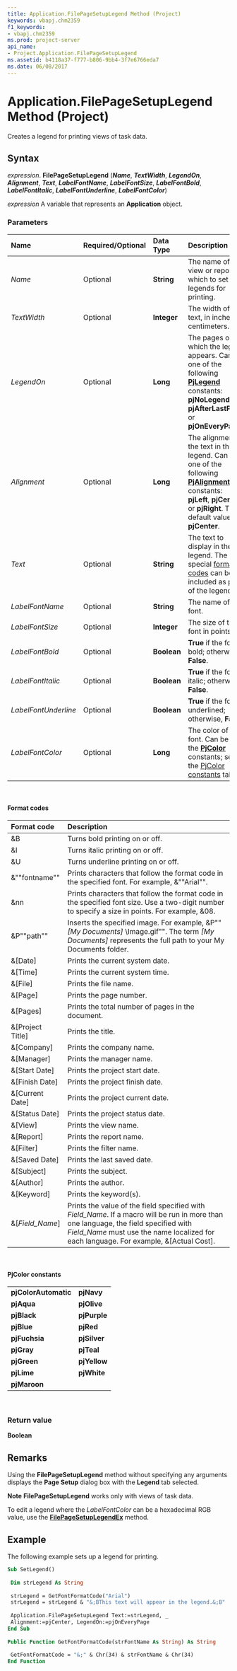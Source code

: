 ```yaml
---
title: Application.FilePageSetupLegend Method (Project)
keywords: vbapj.chm2359
f1_keywords:
- vbapj.chm2359
ms.prod: project-server
api_name:
- Project.Application.FilePageSetupLegend
ms.assetid: b4118a37-f777-b806-9bb4-3f7e6766eda7
ms.date: 06/08/2017
---
```



# Application.FilePageSetupLegend Method (Project)

Creates a legend for printing views of task data.


## Syntax

_expression_. **FilePageSetupLegend** (**_Name_**, **_TextWidth_**, **_LegendOn_**, **_Alignment_**, **_Text_**, **_LabelFontName_**, **_LabelFontSize_**, **_LabelFontBold_**, **_LabelFontItalic_**, **_LabelFontUnderline_**, **_LabelFontColor_**)

_expression_ A variable that represents an **Application** object.


### Parameters

|**Name**|**Required/Optional**|**Data Type**|**Description**|
|:-----|:-----|:-----|:-----|
| _Name_|Optional|**String**|The name of the view or report for which to set up legends for printing.|
| _TextWidth_|Optional|**Integer**|The width of the text, in inches or centimeters.|
| _LegendOn_|Optional|**Long**|The pages on which the legend appears. Can be one of the following **[PjLegend](pjlegend-enumeration-project.md)** constants: **pjNoLegend**, **pjAfterLastPage**, or **pjOnEveryPage**.|
| _Alignment_|Optional|**Long**|The alignment of the text in the legend. Can be one of the following **[PjAlignment](pjalignment-enumeration-project.md)** constants: **pjLeft**, **pjCenter**, or **pjRight**. The default value is **pjCenter**.|
| _Text_|Optional|**String**|The text to display in the legend. The special [format codes](#format-codes) can be included as part of the legend.| 
| _LabelFontName_|Optional|**String**|The name of the font.|
| _LabelFontSize_|Optional|**Integer**|The size of the font in points.|
| _LabelFontBold_|Optional|**Boolean**|**True** if the font is bold; otherwise, **False**.|
| _LabelFontItalic_|Optional|**Boolean**|**True** if the font is italic; otherwise, **False**.|
| _LabelFontUnderline_|Optional|**Boolean**|**True** if the font is underlined; otherwise, **False**.|
| _LabelFontColor_|Optional|**Long**|The color of the font. Can be one the **[PjColor](pjcolor-enumeration-project.md)** constants; see the [PjColor constants](#pjcolor-constants) table.|

<br/>

#### Format codes

|**Format code**|**Description**|
|:-----|:-----|
|&B|Turns bold printing on or off.|
|&I|Turns italic printing on or off.|
|&U|Turns underline printing on or off.|
|&""fontname""|Prints characters that follow the format code in the specified font. For example, &""Arial"".|
|&nn|Prints characters that follow the format code in the specified font size. Use a two-digit number to specify a size in points. For example, &08.|
|&P""path""|Inserts the specified image. For example, &P"" _[My Documents]_ \Image.gif"". The term _[My Documents]_ represents the full path to your My Documents folder.|
|&[Date]|Prints the current system date.|
|&[Time]|Prints the current system time.|
|&[File]|Prints the file name.|
|&[Page]|Prints the page number.|
|&[Pages]|Prints the total number of pages in the document.|
|&[Project Title]|Prints the title.|
|&[Company]|Prints the company name.|
|&[Manager]|Prints the manager name.|
|&[Start Date]|Prints the project start date.|
|&[Finish Date]|Prints the project finish date.|
|&[Current Date]|Prints the project current date.|
|&[Status Date]|Prints the project status date.|
|&[View]|Prints the view name.|
|&[Report]|Prints the report name.|
|&[Filter]|Prints the filter name.|
|&[Saved Date]|Prints the last saved date.|
|&[Subject]|Prints the subject.|
|&[Author]|Prints the author.|
|&[Keyword]|Prints the keyword(s).|
|&[_Field_Name_]|Prints the value of the field specified with _Field_Name_. If a macro will be run in more than one language, the field specified with _Field_Name_ must use the name localized for each language. For example, &[Actual Cost].|

<br/>

#### PjColor constants

|||
|:-----|:-----|
|**pjColorAutomatic**|**pjNavy**|
|**pjAqua**|**pjOlive**|
|**pjBlack**|**pjPurple**|
|**pjBlue**|**pjRed**|
|**pjFuchsia**|**pjSilver**|
|**pjGray**|**pjTeal**|
|**pjGreen**|**pjYellow**|
|**pjLime**|**pjWhite**|
|**pjMaroon**||

<br/>

### Return value

 **Boolean**

## Remarks

Using the **FilePageSetupLegend** method without specifying any arguments displays the **Page Setup** dialog box with the **Legend** tab selected.

**Note**   **FilePageSetupLegend** works only with views of task data.

To edit a legend where the _LabelFontColor_ can be a hexadecimal RGB value, use the **[FilePageSetupLegendEx](application-filepagesetuplegendex-method-project.md)** method.

## Example

The following example sets up a legend for printing.

```vb
Sub SetLegend() 
 
 Dim strLegend As String 
 
 strLegend = GetFontFormatCode("Arial") 
 strLegend = strLegend & "&;BThis text will appear in the legend.&;B" 
 
 Application.FilePageSetupLegend Text:=strLegend, _ 
 Alignment:=pjCenter, LegendOn:=pjOnEveryPage 
End Sub 
 
Public Function GetFontFormatCode(strFontName As String) As String 
 
 GetFontFormatCode = "&;" & Chr(34) & strFontName & Chr(34) 
End Function
```


